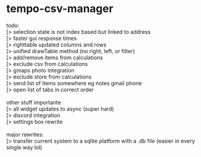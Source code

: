 # tempo-csv-manager

todo: \
[> selection state is not index based but linked to address \
[> faster gui response times \
[> righttable updated columns and rows \
[> unified drawTable method (no right, left, or filter) \
[> add/remove items from calculations \
[> exclude csv from calculations \
[> gmaps photo integration \
[> exclude store from calculations \
[> send list of items somewhere eg notes gmail phone \
[> open list of tabs in correct order \
   \
other stuff importante   \
[> all widget updates to async (super hard) \
[> discord integration \
[> settings box rewrite \
\
major rewrites:  \
[> transfer current system to a sqlite platform with a .db file (easier in every single way lol) 